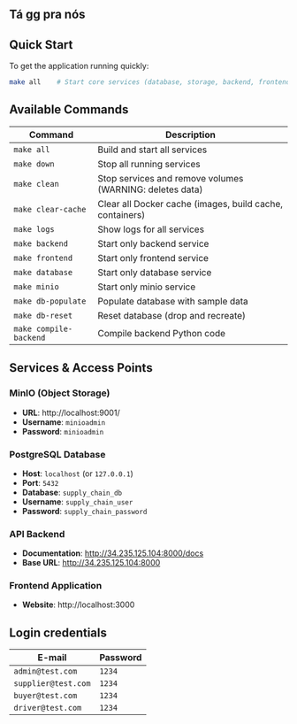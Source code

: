 ## Tá gg pra nós

## Quick Start

To get the application running quickly:

```bash
make all    # Start core services (database, storage, backend, frontend)
```

## Available Commands

| Command | Description |
|---------|-------------|
| `make all` | Build and start all services |
| `make down` | Stop all running services |
| `make clean` | Stop services and remove volumes (WARNING: deletes data) |
| `make clear-cache` | Clear all Docker cache (images, build cache, containers) |
| `make logs` | Show logs for all services |
| `make backend` | Start only backend service |
| `make frontend` | Start only frontend service |
| `make database` | Start only database service |
| `make minio` | Start only minio service |
| `make db-populate` | Populate database with sample data |
| `make db-reset` | Reset database (drop and recreate) |
| `make compile-backend` | Compile backend Python code |

## Services & Access Points

### MinIO (Object Storage)
- **URL**: http://localhost:9001/
- **Username**: `minioadmin`
- **Password**: `minioadmin`

### PostgreSQL Database
- **Host**: `localhost` (or `127.0.0.1`)
- **Port**: `5432`
- **Database**: `supply_chain_db`
- **Username**: `supply_chain_user`
- **Password**: `supply_chain_password`

### API Backend
- **Documentation**: http://34.235.125.104:8000/docs
- **Base URL**: http://34.235.125.104:8000

### Frontend Application
- **Website**: http://localhost:3000

## Login credentials

| E-mail | Password |
|---------|-------------|
| `admin@test.com` | `1234` |
| `supplier@test.com` | `1234` |
| `buyer@test.com` | `1234` |
| `driver@test.com` | `1234` |
